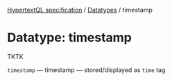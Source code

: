 [HypertextQL specification](../../) / [Datatypes](../) / timestamp

# Datatype: timestamp

TKTK

`timestamp` — timestamp — stored/displayed as `time` tag
